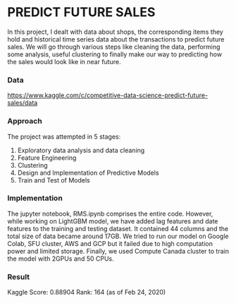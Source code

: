 # PREDICT FUTURE SALES
In this project, I dealt with data about shops, the corresponding items they hold and historical time series data about the transactions to predict future sales. We will go through various steps like cleaning the data, performing some analysis, useful clustering to finally make our way to predicting how the sales would look like in near future.

### Data
https://www.kaggle.com/c/competitive-data-science-predict-future-sales/data

### Approach
The project was attempted in 5 stages:
1. Exploratory data analysis and data cleaning
2. Feature Engineering
3. Clustering
4. Design and Implementation of Predictive Models
5. Train and Test of Models

### Implementation
The jupyter notebook, RMS.ipynb comprises the entire code. However, while working on LightGBM model, we have added lag features and date features to the training and testing dataset. It contained 44 columns and the total size of data became around 17GB. We tried to run our model on Google Colab, SFU cluster, AWS and GCP but it failed due to high computation power and limited storage. Finally, we used Compute Canada cluster to train the model with 2GPUs and 50 CPUs. 

### Result
Kaggle Score: 0.88904
Rank: 164 (as of Feb 24, 2020)

